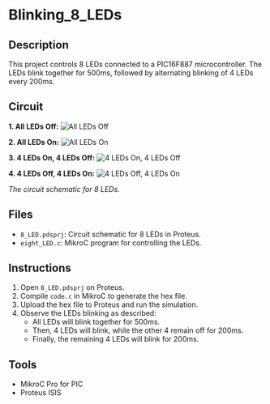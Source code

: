 # Blinking_8_LEDs

## Description

This project controls 8 LEDs connected to a PIC16F887 microcontroller. The LEDs blink together for 500ms, followed by alternating blinking of 4 LEDs every 200ms.

## Circuit

**1. All LEDs Off:**
![All LEDs Off](8_led_off.png)

**2. All LEDs On:**
![All LEDs On](8_led_on.png)

**3. 4 LEDs On, 4 LEDs Off:**
![4 LEDs On, 4 LEDs Off](4_led_on_4_off_1.png)

**4. 4 LEDs Off, 4 LEDs On:**
![4 LEDs Off, 4 LEDs On](4_led_on_4_off_2.png)

*The circuit schematic for 8 LEDs.*

## Files

- `8_LED.pdsprj`: Circuit schematic for 8 LEDs in Proteus.
- `eight_LED.c`: MikroC program for controlling the LEDs.

## Instructions

1. Open `8_LED.pdsprj` on Proteus.
2. Compile `code.c` in MikroC to generate the hex file.
3. Upload the hex file to Proteus and run the simulation.
4. Observe the LEDs blinking as described:
    - All LEDs will blink together for 500ms.
    - Then, 4 LEDs will blink, while the other 4 remain off for 200ms.
    - Finally, the remaining 4 LEDs will blink for 200ms. 
    

## Tools

- MikroC Pro for PIC
- Proteus ISIS 
